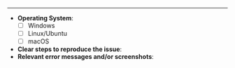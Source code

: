 ---
<!-- Please Include: -->
- **Operating System**:
  - [ ] Windows
  - [ ] Linux/Ubuntu
  - [ ] macOS
- **Clear steps to reproduce the issue**:
- **Relevant error messages and/or screenshots**:
